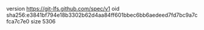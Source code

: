 version https://git-lfs.github.com/spec/v1
oid sha256:e3841bf794e18b3302b62d4aa84ff601bbec6bb6aedeed7fd7bc9a7cfca7c7e0
size 5306
